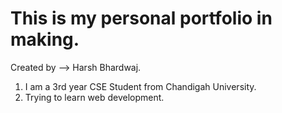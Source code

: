# This is my personal portfolio in making.
Created by --> Harsh Bhardwaj.


1. I am a 3rd year CSE Student from Chandigah University.
2. Trying to learn web development.